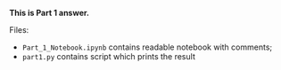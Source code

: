 **This is Part 1 answer.**

Files:
* `Part_1_Notebook.ipynb` contains readable notebook with comments;
* `part1.py` contains  script which prints the result
